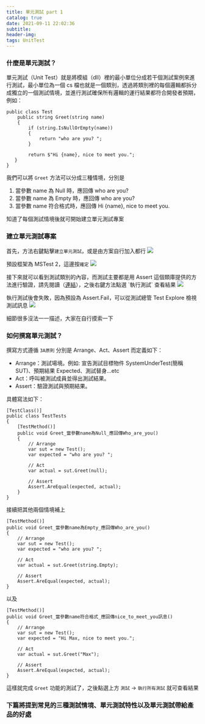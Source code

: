 ```yaml
---
title: 單元測試 part 1
catalog: true
date: 2021-09-11 22:02:36
subtitle:
header-img:
tags: UnitTest
---
```

### 什麼是單元測試？
單元測試（Unit Test）就是將模組（dll）裡的最小單位分成若干個測試案例來進行測試，最小單位為一個 cs 檔也就是一個類別，透過將類別裡的每個邏輯都拆分成獨立的一個測試情境，並進行測試確保所有邏輯的運行結果都符合開發者預期，例如：
```c#=
public class Test
    public string Greet(string name)
    {
        if (string.IsNullOrEmpty(name))
        {
            return "who are you? ";
        }
            
        return $"Hi {name}, nice to meet you.";
   }
}
```
我們可以將 `Greet` 方法可以分成三種情境，分別是
1. 當參數 name 為 Null 時，應回傳 who are you?
2. 當參數 name 為 Empty 時，應回傳 who are you?
3. 當參數 name 符合格式時，應回傳 Hi {name}, nice to meet you.

知道了每個測試情境後就可開始建立單元測試專案

### 建立單元測試專案
首先，方法右鍵點擊`建立單元測試`，或是由方案自行加入都行
![](https://i.imgur.com/uRB1nPa.jpg)

預設框架為 MSTest 2，這邊按`確定`
![](https://i.imgur.com/ereUtMP.png)

接下來就可以看到測試類別的內容，而測試主要都是用 Assert 這個類庫提供的方法進行驗證，請先閱讀（[連結](https://docs.microsoft.com/zh-tw/previous-versions/visualstudio/visual-studio-2010/ms245302(v=vs.100)?redirectedfrom=MSDN)），之後右鍵方法點選 `執行測試` 查看結果
![](https://i.imgur.com/nNNAfTt.jpg)

執行測試後會失敗，因為預設為 Assert.Fail，可以從測試總管 Test Explore 檢視測試訊息
![](https://i.imgur.com/T8dzRr6.jpg)

細節很多沒法一一描述，大家在自行摸索一下

### 如何撰寫單元測試？
撰寫方式遵循 `3A原則` 分別是 Arrange、Act、Assert 而定義如下：
* Arrange：測試場境。例如: 宣告測試目標物件 SystemUnderTest(簡稱SUT)、預期結果 Expected、測試替身...etc
* Act：呼叫被測試成員並得出測試結果。
* Assert：驗證測試與預期結果。

具體寫法如下：
```c#=
[TestClass()]
public class TestTests
{
    [TestMethod()]
    public void Greet_當參數name為Null_應回傳Who_are_you()
    {
        // Arrange
        var sut = new Test();
        var expected = "who are you? ";

        // Act
        var actual = sut.Greet(null);

        // Assert
        Assert.AreEqual(expected, actual);
    }
}
```

接續把其他兩個情境補上

```c#=
[TestMethod()]
public void Greet_當參數name為Empty_應回傳Who_are_you()
{
    // Arrange
    var sut = new Test();
    var expected = "who are you? ";

    // Act
    var actual = sut.Greet(string.Empty);

    // Assert
    Assert.AreEqual(expected, actual);
}
```
以及
```c#=
[TestMethod()]
public void Greet_當參數name符合格式_應回傳nice_to_meet_you訊息()
{
    // Arrange
    var sut = new Test();
    var expected = "Hi Max, nice to meet you.";

    // Act
    var actual = sut.Greet("Max");

    // Assert
    Assert.AreEqual(expected, actual);
}
```

這樣就完成 `Greet` 功能的測試了，之後點選上方 `測試` -> `執行所有測試` 就可查看結果

### 下篇將提到常見的三種測試情境、單元測試特性以及單元測試帶給產品的好處

